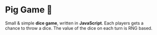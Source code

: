 # Pig Game :game_die:

Small & simple **dice game**, written in **JavaScript**. Each players gets a chance to throw a dice. The value of the dice on each turn is RNG based.